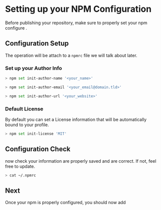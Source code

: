 # Setting up your NPM Configuration

Before publishing your repository, make sure to properly set your npm configure .

## Configuration Setup

The operation will be attach to a `npmrc` file we will talk about later.

### Set up your Author Info

```bash
> npm set init-author-name '<your_name>'
```

```bash
> npm set init-author-email '<your_email@domain.tld>'
```

```bash
> npm set init-author-url '<your_website>'
```

### Default License

By default you can set a License information that will be automatically bound to your profile.

```bash
> npm set init-license 'MIT'
```

## Configuration Check

now check your information are properly saved and are correct. If not, feel free to update.

```bash
> cat ~/.npmrc
```

## Next

Once your npm is properly configured, you should now add
